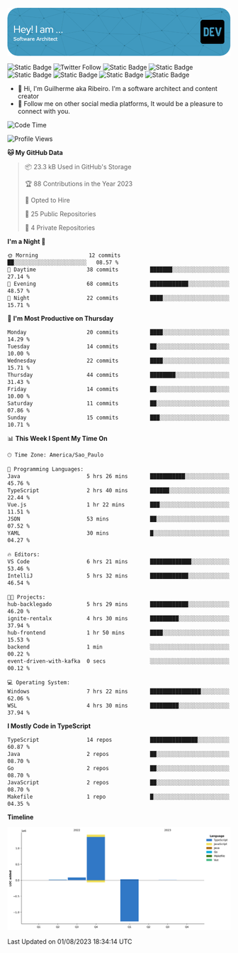 ![Header](./assets/github-header-image.png)

![Static Badge](https://img.shields.io/badge/Software%20Architect-blue)
 ![Twitter Follow](https://img.shields.io/twitter/follow/dev_pkg) ![Static Badge](https://img.shields.io/badge/Java-orange) ![Static Badge](https://img.shields.io/badge/Springboot-green) ![Static Badge](https://img.shields.io/badge/Golang-blue) ![Static Badge](https://img.shields.io/badge/Nodejs-green) ![Static Badge](https://img.shields.io/badge/Javascript-yellow) ![Static Badge](https://img.shields.io/badge/Vuejs-green)

- 👋 Hi, I'm Guilherme aka Ribeiro. I'm a software architect and content creator
- 👀 Follow me on other social media platforms, It would be a pleasure to connect with you.

<!--START_SECTION:waka-->
![Code Time](http://img.shields.io/badge/Code%20Time-5%20hrs%2024%20mins-blue)

![Profile Views](http://img.shields.io/badge/Profile%20Views-205-blue)

**🐱 My GitHub Data** 

> 📦 23.3 kB Used in GitHub's Storage 
 > 
> 🏆 88 Contributions in the Year 2023
 > 
> 💼 Opted to Hire
 > 
> 📜 25 Public Repositories 
 > 
> 🔑 4 Private Repositories 
 > 
**I'm a Night 🦉** 

```text
🌞 Morning                12 commits          ██░░░░░░░░░░░░░░░░░░░░░░░   08.57 % 
🌆 Daytime                38 commits          ███████░░░░░░░░░░░░░░░░░░   27.14 % 
🌃 Evening                68 commits          ████████████░░░░░░░░░░░░░   48.57 % 
🌙 Night                  22 commits          ████░░░░░░░░░░░░░░░░░░░░░   15.71 % 
```
📅 **I'm Most Productive on Thursday** 

```text
Monday                   20 commits          ████░░░░░░░░░░░░░░░░░░░░░   14.29 % 
Tuesday                  14 commits          ██░░░░░░░░░░░░░░░░░░░░░░░   10.00 % 
Wednesday                22 commits          ████░░░░░░░░░░░░░░░░░░░░░   15.71 % 
Thursday                 44 commits          ████████░░░░░░░░░░░░░░░░░   31.43 % 
Friday                   14 commits          ██░░░░░░░░░░░░░░░░░░░░░░░   10.00 % 
Saturday                 11 commits          ██░░░░░░░░░░░░░░░░░░░░░░░   07.86 % 
Sunday                   15 commits          ███░░░░░░░░░░░░░░░░░░░░░░   10.71 % 
```


📊 **This Week I Spent My Time On** 

```text
🕑︎ Time Zone: America/Sao_Paulo

💬 Programming Languages: 
Java                     5 hrs 26 mins       ███████████░░░░░░░░░░░░░░   45.76 % 
TypeScript               2 hrs 40 mins       ██████░░░░░░░░░░░░░░░░░░░   22.44 % 
Vue.js                   1 hr 22 mins        ███░░░░░░░░░░░░░░░░░░░░░░   11.51 % 
JSON                     53 mins             ██░░░░░░░░░░░░░░░░░░░░░░░   07.52 % 
YAML                     30 mins             █░░░░░░░░░░░░░░░░░░░░░░░░   04.27 % 

🔥 Editors: 
VS Code                  6 hrs 21 mins       █████████████░░░░░░░░░░░░   53.46 % 
IntelliJ                 5 hrs 32 mins       ████████████░░░░░░░░░░░░░   46.54 % 

🐱‍💻 Projects: 
hub-backlegado           5 hrs 29 mins       ████████████░░░░░░░░░░░░░   46.20 % 
ignite-rentalx           4 hrs 30 mins       █████████░░░░░░░░░░░░░░░░   37.94 % 
hub-frontend             1 hr 50 mins        ████░░░░░░░░░░░░░░░░░░░░░   15.53 % 
backend                  1 min               ░░░░░░░░░░░░░░░░░░░░░░░░░   00.22 % 
event-driven-with-kafka  0 secs              ░░░░░░░░░░░░░░░░░░░░░░░░░   00.12 % 

💻 Operating System: 
Windows                  7 hrs 22 mins       ████████████████░░░░░░░░░   62.06 % 
WSL                      4 hrs 30 mins       █████████░░░░░░░░░░░░░░░░   37.94 % 
```

**I Mostly Code in TypeScript** 

```text
TypeScript               14 repos            ███████████████░░░░░░░░░░   60.87 % 
Java                     2 repos             ██░░░░░░░░░░░░░░░░░░░░░░░   08.70 % 
Go                       2 repos             ██░░░░░░░░░░░░░░░░░░░░░░░   08.70 % 
JavaScript               2 repos             ██░░░░░░░░░░░░░░░░░░░░░░░   08.70 % 
Makefile                 1 repo              █░░░░░░░░░░░░░░░░░░░░░░░░   04.35 % 
```



**Timeline**

![Lines of Code chart](https://raw.githubusercontent.com/Guilhrib/Guilhrib/main/assets/bar_graph.png)


 Last Updated on 01/08/2023 18:34:14 UTC
<!--END_SECTION:waka-->
